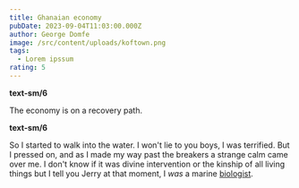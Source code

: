 ```yaml
---
title: Ghanaian economy
pubDate: 2023-09-04T11:03:00.000Z
author: George Domfe
image: /src/content/uploads/koftown.png
tags:
  - Lorem ipssum
rating: 5
---
```

 **text-sm/6**

The economy is on a recovery path.

**text-sm/6**

So I started to walk into the water. I won't lie to you boys, I was terrified. But I pressed on, and as I made my way past the breakers a strange calm came over me. I don't know if it was divine intervention or the kinship of all living things but I tell you Jerry at that moment, I *was* a marine [biologist](https://africapolicylens.com/admin/#/collections/blog/entries/2024-05-15-ceo-of-irisk-management-limited-named-young-insurance-professional-of-the-year-at-the-2022-ghana-insurance-excellence-awards-1).

> ```
>
> ```
